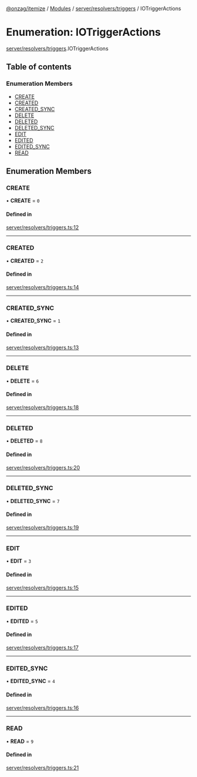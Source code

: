 [@onzag/itemize](../README.md) / [Modules](../modules.md) / [server/resolvers/triggers](../modules/server_resolvers_triggers.md) / IOTriggerActions

# Enumeration: IOTriggerActions

[server/resolvers/triggers](../modules/server_resolvers_triggers.md).IOTriggerActions

## Table of contents

### Enumeration Members

- [CREATE](server_resolvers_triggers.IOTriggerActions.md#create)
- [CREATED](server_resolvers_triggers.IOTriggerActions.md#created)
- [CREATED\_SYNC](server_resolvers_triggers.IOTriggerActions.md#created_sync)
- [DELETE](server_resolvers_triggers.IOTriggerActions.md#delete)
- [DELETED](server_resolvers_triggers.IOTriggerActions.md#deleted)
- [DELETED\_SYNC](server_resolvers_triggers.IOTriggerActions.md#deleted_sync)
- [EDIT](server_resolvers_triggers.IOTriggerActions.md#edit)
- [EDITED](server_resolvers_triggers.IOTriggerActions.md#edited)
- [EDITED\_SYNC](server_resolvers_triggers.IOTriggerActions.md#edited_sync)
- [READ](server_resolvers_triggers.IOTriggerActions.md#read)

## Enumeration Members

### CREATE

• **CREATE** = ``0``

#### Defined in

[server/resolvers/triggers.ts:12](https://github.com/onzag/itemize/blob/73e0c39e/server/resolvers/triggers.ts#L12)

___

### CREATED

• **CREATED** = ``2``

#### Defined in

[server/resolvers/triggers.ts:14](https://github.com/onzag/itemize/blob/73e0c39e/server/resolvers/triggers.ts#L14)

___

### CREATED\_SYNC

• **CREATED\_SYNC** = ``1``

#### Defined in

[server/resolvers/triggers.ts:13](https://github.com/onzag/itemize/blob/73e0c39e/server/resolvers/triggers.ts#L13)

___

### DELETE

• **DELETE** = ``6``

#### Defined in

[server/resolvers/triggers.ts:18](https://github.com/onzag/itemize/blob/73e0c39e/server/resolvers/triggers.ts#L18)

___

### DELETED

• **DELETED** = ``8``

#### Defined in

[server/resolvers/triggers.ts:20](https://github.com/onzag/itemize/blob/73e0c39e/server/resolvers/triggers.ts#L20)

___

### DELETED\_SYNC

• **DELETED\_SYNC** = ``7``

#### Defined in

[server/resolvers/triggers.ts:19](https://github.com/onzag/itemize/blob/73e0c39e/server/resolvers/triggers.ts#L19)

___

### EDIT

• **EDIT** = ``3``

#### Defined in

[server/resolvers/triggers.ts:15](https://github.com/onzag/itemize/blob/73e0c39e/server/resolvers/triggers.ts#L15)

___

### EDITED

• **EDITED** = ``5``

#### Defined in

[server/resolvers/triggers.ts:17](https://github.com/onzag/itemize/blob/73e0c39e/server/resolvers/triggers.ts#L17)

___

### EDITED\_SYNC

• **EDITED\_SYNC** = ``4``

#### Defined in

[server/resolvers/triggers.ts:16](https://github.com/onzag/itemize/blob/73e0c39e/server/resolvers/triggers.ts#L16)

___

### READ

• **READ** = ``9``

#### Defined in

[server/resolvers/triggers.ts:21](https://github.com/onzag/itemize/blob/73e0c39e/server/resolvers/triggers.ts#L21)
